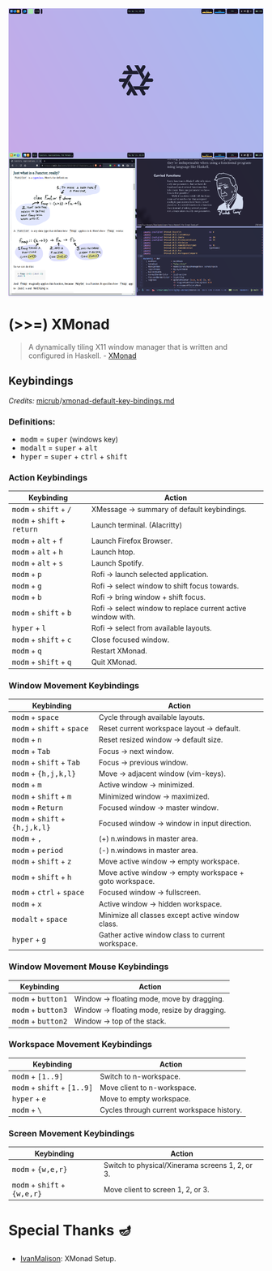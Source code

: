 <img alt="XMonad Desktop" src="../../.assets/main/xmonad-desktop.png" align="center">

# (>>=) XMonad
> A dynamically tiling X11 window manager that is written and configured in
> Haskell. - [XMonad](https://xmonad.org)

## Keybindings
*Credits:* [micrub](https://gist.github.com)/[xmonad-default-key-bindings.md](https://gist.github.com/micrub/aeebe7eb4d2df9e5e203e76a0fd89542)

### Definitions:
- <kbd>modm</kbd> = <kbd>super</kbd> (windows key)
- <kbd>modalt</kbd> = <kbd>super</kbd> + <kbd>alt</kbd>
- <kbd>hyper</kbd> = <kbd>super</kbd> + <kbd>ctrl</kbd> + <kbd>shift</kbd>

### Action Keybindings

| Keybinding                                             | Action                                                       |
|--------------------------------------------------------|--------------------------------------------------------------|
| <kbd>modm</kbd> + <kbd>shift</kbd> + <kbd>/</kbd>      | XMessage -> summary of default keybindings.                  |
| <kbd>modm</kbd> + <kbd>shift</kbd> + <kbd>return</kbd> | Launch terminal. (Alacritty)                                 |
| <kbd>modm</kbd> + <kbd>alt</kbd> + <kbd>f</kbd>        | Launch Firefox Browser.                                      |
| <kbd>modm</kbd> + <kbd>alt</kbd> + <kbd>h</kbd>        | Launch htop.                                                 |
| <kbd>modm</kbd> + <kbd>alt</kbd> + <kbd>s</kbd>        | Launch Spotify.                                              |
| <kbd>modm</kbd> + <kbd>p</kbd>                         | Rofi -> launch selected application.                         |
| <kbd>modm</kbd> + <kbd>g</kbd>                         | Rofi -> select window to shift focus towards.                |
| <kbd>modm</kbd> + <kbd>b</kbd>                         | Rofi -> bring window + shift focus.                          |
| <kbd>modm</kbd> + <kbd>shift</kbd> + <kbd>b</kbd>      | Rofi -> select window to replace current active window with. |
| <kbd>hyper</kbd> + <kbd>l</kbd>                        | Rofi -> select from available layouts.                       |
| <kbd>modm</kbd> + <kbd>shift</kbd> + <kbd>c</kbd>      | Close focused window.                                        |
| <kbd>modm</kbd> + <kbd>q</kbd>                         | Restart XMonad.                                              |
| <kbd>modm</kbd> + <kbd>shift</kbd> + <kbd>q</kbd>      | Quit XMonad.                                                 |

### Window Movement Keybindings

| Keybinding                                                | Action                                                  |
|-----------------------------------------------------------|---------------------------------------------------------|
| <kbd>modm</kbd> + <kbd>space</kbd>                        | Cycle through available layouts.                        |
| <kbd>modm</kbd> + <kbd>shift</kbd> + <kbd>space</kbd>     | Reset current workspace layout -> default.              |
| <kbd>modm</kbd> + <kbd>n</kbd>                            | Reset resized window -> default size.                   |
| <kbd>modm</kbd> + <kbd>Tab</kbd>                          | Focus -> next window.                                   |
| <kbd>modm</kbd> + <kbd>shift</kbd> + <kbd>Tab</kbd>       | Focus -> previous window.                               |
| <kbd>modm</kbd> + <kbd>{h,j,k,l}</kbd>                    | Move -> adjacent window (vim-keys).                     |
| <kbd>modm</kbd> + <kbd>m</kbd>                            | Active window -> minimized.                             |
| <kbd>modm</kbd> + <kbd>shift</kbd> + <kbd>m</kbd>         | Minimized window -> maximized.                          |
| <kbd>modm</kbd> + <kbd>Return</kbd>                       | Focused window -> master window.                        |
| <kbd>modm</kbd> + <kbd>shift</kbd> + <kbd>{h,j,k,l}</kbd> | Focused window -> window in input direction.            |
| <kbd>modm</kbd> + <kbd>,</kbd>                            | (+) n.windows in master area.                           |
| <kbd>modm</kbd> + <kbd>period</kbd>                       | (-) n.windows in master area.                           |
| <kbd>modm</kbd> + <kbd>shift</kbd> + <kbd>z</kbd>         | Move active window -> empty workspace.                  |
| <kbd>modm</kbd> + <kbd>shift</kbd> + <kbd>h</kbd>         | Move active window -> empty workspace + goto workspace. |
| <kbd>modm</kbd> + <kbd>ctrl</kbd> + <kbd>space</kbd>      | Focused window -> fullscreen.                           |
| <kbd>modm</kbd> + <kbd>x</kbd>                            | Active window -> hidden workspace.                      |
| <kbd>modalt</kbd> + <kbd>space</kbd>                      | Minimize all classes except active window class.        |
| <kbd>hyper</kbd> + <kbd>g</kbd>                           | Gather active window class to current workspace.        |

### Window Movement Mouse Keybindings

| Keybinding                           | Action                                       |
|--------------------------------------|----------------------------------------------|
| <kbd>modm</kbd> + <kbd>button1</kbd> | Window -> floating mode, move by dragging.   |
| <kbd>modm</kbd> + <kbd>button3</kbd> | Window -> floating mode, resize by dragging. |
| <kbd>modm</kbd> + <kbd>button2</kbd> | Window -> top of the stack.                  |

### Workspace Movement Keybindings

| Keybinding                                             | Action                                    |
|--------------------------------------------------------|-------------------------------------------|
| <kbd>modm</kbd> + <kbd>[1..9]</kbd>                    | Switch to n-workspace.                    |
| <kbd>modm</kbd> + <kbd>shift</kbd> + <kbd>[1..9]</kbd> | Move client to n-workspace.               |
| <kbd>hyper</kbd> + <kbd>e                              | Move to empty workspace.                  |
| <kbd>modm</kbd> + <kbd>\\</kbd>                        | Cycles through current workspace history. |

### Screen Movement Keybindings

| Keybinding                                              | Action                                          |
|---------------------------------------------------------|-------------------------------------------------|
| <kbd>modm</kbd> + <kbd>{w,e,r}</kbd>                    | Switch to physical/Xinerama screens 1, 2, or 3. |
| <kbd>modm</kbd> + <kbd>shift</kbd> + <kbd>{w,e,r}</kbd> | Move client to screen 1, 2, or 3.               |

# Special Thanks 🪔
- [IvanMalison](https://github.com/IvanMalison): XMonad Setup.
